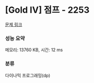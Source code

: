 # [Gold IV] 점프 - 2253 

[문제 링크](https://www.acmicpc.net/problem/2253) 

### 성능 요약

메모리: 13760 KB, 시간: 12 ms

### 분류

다이나믹 프로그래밍(dp)

